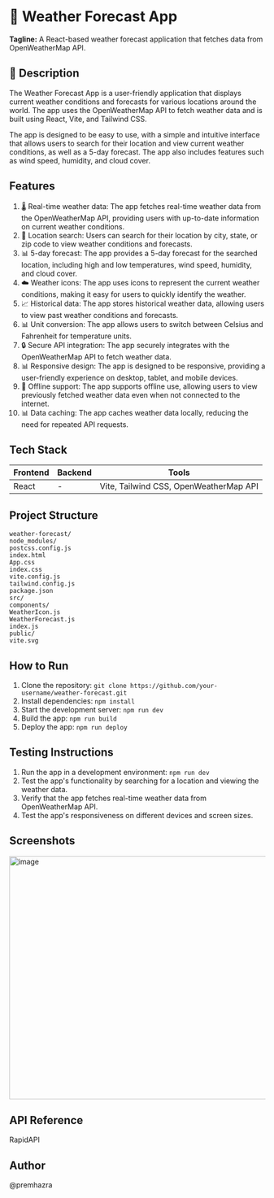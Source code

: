 🚀 Weather Forecast App
=====================

**Tagline:** A React-based weather forecast application that fetches data from OpenWeatherMap API.

📖 Description
----------------

The Weather Forecast App is a user-friendly application that displays current weather conditions and forecasts for various locations around the world. The app uses the OpenWeatherMap API to fetch weather data and is built using React, Vite, and Tailwind CSS.

The app is designed to be easy to use, with a simple and intuitive interface that allows users to search for their location and view current weather conditions, as well as a 5-day forecast. The app also includes features such as wind speed, humidity, and cloud cover.

**Features**
------------

1. 🌡️ Real-time weather data: The app fetches real-time weather data from the OpenWeatherMap API, providing users with up-to-date information on current weather conditions.
2. 📍 Location search: Users can search for their location by city, state, or zip code to view weather conditions and forecasts.
3. 📊 5-day forecast: The app provides a 5-day forecast for the searched location, including high and low temperatures, wind speed, humidity, and cloud cover.
4. ☁️ Weather icons: The app uses icons to represent the current weather conditions, making it easy for users to quickly identify the weather.
5. 📈 Historical data: The app stores historical weather data, allowing users to view past weather conditions and forecasts.
6. 📊 Unit conversion: The app allows users to switch between Celsius and Fahrenheit for temperature units.
7. 🔒 Secure API integration: The app securely integrates with the OpenWeatherMap API to fetch weather data.
8. 📊 Responsive design: The app is designed to be responsive, providing a user-friendly experience on desktop, tablet, and mobile devices.
9. 📂 Offline support: The app supports offline use, allowing users to view previously fetched weather data even when not connected to the internet.
10. 📊 Data caching: The app caches weather data locally, reducing the need for repeated API requests.

**Tech Stack**
-------------

| Frontend | Backend | Tools |
| --- | --- | --- |
| React | - | Vite, Tailwind CSS, OpenWeatherMap API |

**Project Structure**
-------------------

```
weather-forecast/
node_modules/
postcss.config.js
index.html
App.css
index.css
vite.config.js
tailwind.config.js
package.json
src/
components/
WeatherIcon.js
WeatherForecast.js
index.js
public/
vite.svg
```

**How to Run**
--------------

1. Clone the repository: `git clone https://github.com/your-username/weather-forecast.git`
2. Install dependencies: `npm install`
3. Start the development server: `npm run dev`
4. Build the app: `npm run build`
5. Deploy the app: `npm run deploy`

**Testing Instructions**
--------------------

1. Run the app in a development environment: `npm run dev`
2. Test the app's functionality by searching for a location and viewing the weather data.
3. Verify that the app fetches real-time weather data from OpenWeatherMap API.
4. Test the app's responsiveness on different devices and screen sizes.

**Screenshots**
--------------
<img width="959" height="478" alt="image" src="https://github.com/user-attachments/assets/564b34f4-5129-4d86-96bc-650a55843102" />

**API Reference**
--------------
RapidAPI

**Author**
--------------
@premhazra
